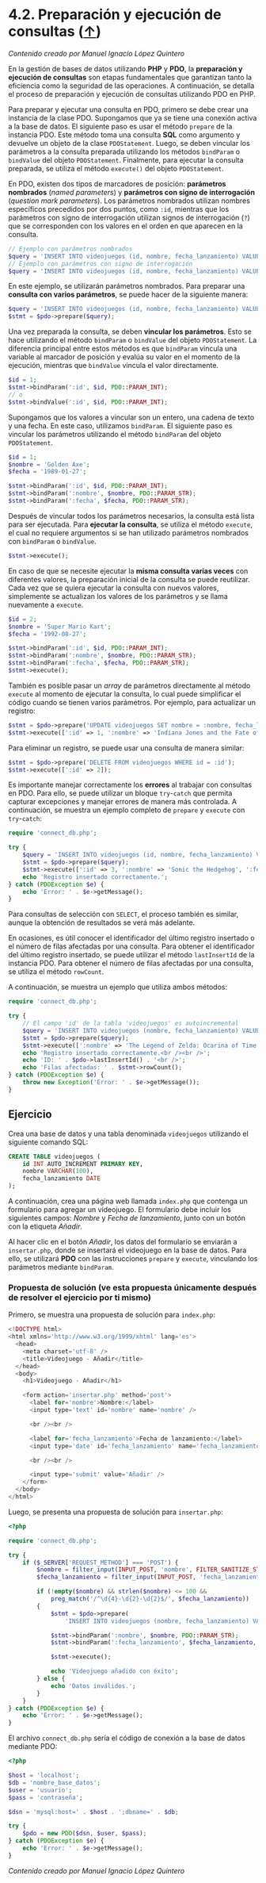 # 4.2. Preparación y ejecución de consultas ([↑](README.md))

_Contenido creado por Manuel Ignacio López Quintero_

En la gestión de bases de datos utilizando **PHP** y **PDO**, la **preparación y ejecución de consultas** son etapas fundamentales que garantizan tanto la eficiencia como la seguridad de las operaciones. A continuación, se detalla el proceso de preparación y ejecución de consultas utilizando PDO en PHP.

Para preparar y ejecutar una consulta en PDO, primero se debe crear una instancia de la clase PDO. Supongamos que ya se tiene una conexión activa a la base de datos. El siguiente paso es usar el método `prepare` de la instancia PDO. Este método toma una consulta **SQL** como argumento y devuelve un objeto de la clase `PDOStatement`. Luego, se deben vincular los parámetros a la consulta preparada utilizando los métodos `bindParam` o `bindValue` del objeto `PDOStatement`. Finalmente, para ejecutar la consulta preparada, se utiliza el método `execute()` del objeto `PDOStatement`.

En PDO, existen dos tipos de marcadores de posición: **parámetros nombrados** (*named parameters*) y **parámetros con signo de interrogación** (*question mark parameters*). Los parámetros nombrados utilizan nombres específicos precedidos por dos puntos, como `:id`, mientras que los parámetros con signo de interrogación utilizan signos de interrogación (`?`) que se corresponden con los valores en el orden en que aparecen en la consulta.

```php
// Ejemplo con parámetros nombrados
$query = 'INSERT INTO videojuegos (id, nombre, fecha_lanzamiento) VALUES (:id, :nombre, :fecha)';
// Ejemplo con parámetros con signo de interrogación
$query = 'INSERT INTO videojuegos (id, nombre, fecha_lanzamiento) VALUES (?, ?, ?)';
```

En este ejemplo, se utilizarán parámetros nombrados. Para preparar una **consulta con varios parámetros**, se puede hacer de la siguiente manera:

```php
$query = 'INSERT INTO videojuegos (id, nombre, fecha_lanzamiento) VALUES (:id, :nombre, :fecha)';
$stmt = $pdo->prepare($query);
```

Una vez preparada la consulta, se deben **vincular los parámetros**. Esto se hace utilizando el método `bindParam` o `bindValue` del objeto `PDOStatement`. La diferencia principal entre estos métodos es que `bindParam` vincula una variable al marcador de posición y evalúa su valor en el momento de la ejecución, mientras que `bindValue` vincula el valor directamente.

```php
$id = 1;
$stmt->bindParam(':id', $id, PDO::PARAM_INT);
// o
$stmt->bindValue(':id', $id, PDO::PARAM_INT);
```

Supongamos que los valores a vincular son un entero, una cadena de texto y una fecha. En este caso, utilizamos `bindParam`. El siguiente paso es vincular los parámetros utilizando el método `bindParam` del objeto `PDOStatement`.

```php
$id = 1;
$nombre = 'Golden Axe';
$fecha = '1989-01-27';

$stmt->bindParam(':id', $id, PDO::PARAM_INT);
$stmt->bindParam(':nombre', $nombre, PDO::PARAM_STR);
$stmt->bindParam(':fecha', $fecha, PDO::PARAM_STR);
```

Después de vincular todos los parámetros necesarios, la consulta está lista para ser ejecutada. Para **ejecutar la consulta**, se utiliza el método `execute`, el cual no requiere argumentos si se han utilizado parámetros nombrados con `bindParam` o `bindValue`.

```php
$stmt->execute();
```

En caso de que se necesite ejecutar la **misma consulta varias veces** con diferentes valores, la preparación inicial de la consulta se puede reutilizar. Cada vez que se quiera ejecutar la consulta con nuevos valores, simplemente se actualizan los valores de los parámetros y se llama nuevamente a `execute`.

```php
$id = 2;
$nombre = 'Super Mario Kart';
$fecha = '1992-08-27';

$stmt->bindParam(':id', $id, PDO::PARAM_INT);
$stmt->bindParam(':nombre', $nombre, PDO::PARAM_STR);
$stmt->bindParam(':fecha', $fecha, PDO::PARAM_STR);
$stmt->execute();
```

También es posible pasar un *array* de parámetros directamente al método `execute` al momento de ejecutar la consulta, lo cual puede simplificar el código cuando se tienen varios parámetros. Por ejemplo, para actualizar un registro:

```php
$stmt = $pdo->prepare('UPDATE videojuegos SET nombre = :nombre, fecha_lanzamiento = :fecha WHERE id = :id');
$stmt->execute([':id' => 1, ':nombre' => 'Indiana Jones and the Fate of Atlantis', ':fecha' => '1992-06-26']);
```

Para eliminar un registro, se puede usar una consulta de manera similar:

```php
$stmt = $pdo->prepare('DELETE FROM videojuegos WHERE id = :id');
$stmt->execute([':id' => 2]);
```

Es importante manejar correctamente los **errores** al trabajar con consultas en PDO. Para ello, se puede utilizar un bloque `try`-`catch` que permita capturar excepciones y manejar errores de manera más controlada. A continuación, se muestra un ejemplo completo de `prepare` y `execute` con `try`-`catch`:

```php
require 'connect_db.php';

try {
    $query = 'INSERT INTO videojuegos (id, nombre, fecha_lanzamiento) VALUES (:id, :nombre, :fecha)';
    $stmt = $pdo->prepare($query);
    $stmt->execute([':id' => 3, ':nombre' => 'Sonic the Hedgehog', ':fecha' => '1991-06-23']);
    echo 'Registro insertado correctamente.';
} catch (PDOException $e) {
    echo 'Error: ' . $e->getMessage();
}
```

Para consultas de selección con `SELECT`, el proceso también es similar, aunque la obtención de resultados se verá más adelante.

En ocasiones, es útil conocer el identificador del último registro insertado o el número de filas afectadas por una consulta. Para obtener el identificador del último registro insertado, se puede utilizar el método `lastInsertId` de la instancia PDO. Para obtener el número de filas afectadas por una consulta, se utiliza el método `rowCount`.

A continuación, se muestra un ejemplo que utiliza ambos métodos:

```php
require 'connect_db.php';

try {
    // El campo 'id' de la tabla 'videojuegos' es autoincremental
    $query = 'INSERT INTO videojuegos (nombre, fecha_lanzamiento) VALUES (:nombre, :fecha)';
    $stmt = $pdo->prepare($query);
    $stmt->execute([':nombre' => 'The Legend of Zelda: Ocarina of Time', ':fecha' => '1998-11-21']);
    echo 'Registro insertado correctamente.<br /><br />';
    echo 'ID: ' . $pdo->lastInsertId() . '<br />';
    echo 'Filas afectadas: ' . $stmt->rowCount();
} catch (PDOException $e) {
    throw new Exception('Error: ' . $e->getMessage());
}
```

## Ejercicio

Crea una base de datos y una tabla denominada `videojuegos` utilizando el siguiente comando SQL:

```sql
CREATE TABLE videojuegos (
    id INT AUTO_INCREMENT PRIMARY KEY,
    nombre VARCHAR(100),
    fecha_lanzamiento DATE
);
```

A continuación, crea una página web llamada `index.php` que contenga un formulario para agregar un videojuego. El formulario debe incluir los siguientes campos: *Nombre* y *Fecha de lanzamiento*, junto con un botón con la etiqueta *Añadir*.

Al hacer clic en el botón *Añadir*, los datos del formulario se enviarán a `insertar.php`, donde se insertará el videojuego en la base de datos. Para ello, se utilizará **PDO** con las instrucciones `prepare` y `execute`, vinculando los parámetros mediante `bindParam`.

### Propuesta de solución (ve esta propuesta únicamente después de resolver el ejercicio por ti mismo)

Primero, se muestra una propuesta de solución para `index.php`:

```php
<!DOCTYPE html>
<html xmlns='http://www.w3.org/1999/xhtml' lang='es'>
  <head>
    <meta charset='utf-8' />
    <title>Videojuego - Añadir</title>
  </head>
  <body>
    <h1>Videojuego - Añadir</h1>

    <form action='insertar.php' method='post'>
      <label for='nombre'>Nombre:</label>
      <input type='text' id='nombre' name='nombre' />

      <br /><br />

      <label for='fecha_lanzamiento'>Fecha de lanzamiento:</label>
      <input type='date' id='fecha_lanzamiento' name='fecha_lanzamiento' />

      <br /><br />

      <input type='submit' value='Añadir' />
    </form>
  </body>
</html>
```

Luego, se presenta una propuesta de solución para `insertar.php`:

```php
<?php

require 'connect_db.php';

try {
    if ($_SERVER['REQUEST_METHOD'] === 'POST') {
        $nombre = filter_input(INPUT_POST, 'nombre', FILTER_SANITIZE_STRING);
        $fecha_lanzamiento = filter_input(INPUT_POST, 'fecha_lanzamiento', FILTER_SANITIZE_STRING);

        if (!empty($nombre) && strlen($nombre) <= 100 &&
            preg_match('/^\d{4}-\d{2}-\d{2}$/', $fecha_lanzamiento))
        {
            $stmt = $pdo->prepare(
                'INSERT INTO videojuegos (nombre, fecha_lanzamiento) VALUES (:nombre, :fecha_lanzamiento)');

            $stmt->bindParam(':nombre', $nombre, PDO::PARAM_STR);
            $stmt->bindParam(':fecha_lanzamiento', $fecha_lanzamiento, PDO::PARAM_STR);

            $stmt->execute();

            echo 'Videojuego añadido con éxito';
        } else {
            echo 'Datos inválidos.';
        }
    }
} catch (PDOException $e) {
    echo 'Error: ' . $e->getMessage();
}
```

El archivo `connect_db.php` sería el código de conexión a la base de datos mediante PDO:

```php
<?php

$host = 'localhost';
$db = 'nombre_base_datos';
$user = 'usuario';
$pass = 'contraseña';

$dsn = 'mysql:host=' . $host . ';dbname=' . $db;

try {
    $pdo = new PDO($dsn, $user, $pass);
} catch (PDOException $e) {
    echo 'Error: ' . $e->getMessage();
}
```

_Contenido creado por Manuel Ignacio López Quintero_
